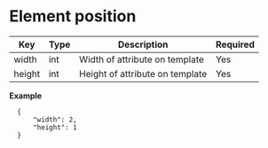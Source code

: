 # Element position

| Key           | Type |Description  | Required |
|---------------|------|--------------|----------|
| width    |  int |    Width of attribute on template       | Yes      |
| height    | int   | Height of attribute on template       | Yes      |

**Example**

```
  {
      "width": 2,
      "height": 1
  }
```
